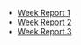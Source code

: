 
- [Week Report 1](https://github.com/h0gm4n/tiralabra2023/blob/master/docs/week_report_1.md)
- [Week Report 2](https://github.com/h0gm4n/tiralabra2023/blob/master/docs/week_report_2.md)
- [Week Report 3](https://github.com/h0gm4n/tiralabra2023/blob/master/docs/week_report_3.md)
